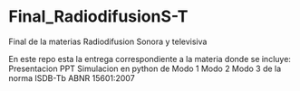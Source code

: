 # Final_RadiodifusionS-T
Final de la materias Radiodifusion Sonora y televisiva

En este repo esta la entrega correspondiente a la materia donde se incluye:
Presentacion PPT
Simulacion en python de Modo 1 Modo 2 Modo 3 de la norma ISDB-Tb ABNR 15601:2007
